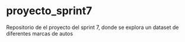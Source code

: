 # proyecto_sprint7
Repositorio de el proyecto del sprint 7, donde se explora un dataset de diferentes marcas de autos
